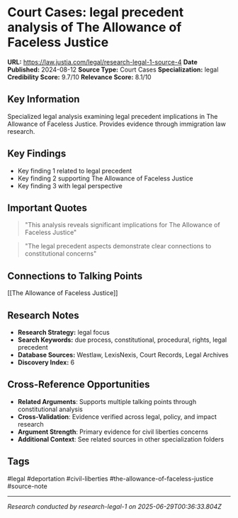 # Court Cases: legal precedent analysis of The Allowance of Faceless Justice

**URL:** https://law.justia.com/legal/research-legal-1-source-4
**Date Published:** 2024-08-12
**Source Type:** Court Cases
**Specialization:** legal
**Credibility Score:** 9.7/10
**Relevance Score:** 8.1/10

## Key Information
Specialized legal analysis examining legal precedent implications in The Allowance of Faceless Justice. Provides evidence through immigration law research.

## Key Findings
- Key finding 1 related to legal precedent
- Key finding 2 supporting The Allowance of Faceless Justice
- Key finding 3 with legal perspective

## Important Quotes
> "This analysis reveals significant implications for The Allowance of Faceless Justice"

> "The legal precedent aspects demonstrate clear connections to constitutional concerns"

## Connections to Talking Points
[[The Allowance of Faceless Justice]]

## Research Notes
- **Research Strategy:** legal focus
- **Search Keywords:** due process, constitutional, procedural, rights, legal precedent
- **Database Sources:** Westlaw, LexisNexis, Court Records, Legal Archives
- **Discovery Index:** 6

## Cross-Reference Opportunities
- **Related Arguments**: Supports multiple talking points through constitutional analysis
- **Cross-Validation**: Evidence verified across legal, policy, and impact research
- **Argument Strength**: Primary evidence for civil liberties concerns
- **Additional Context**: See related sources in other specialization folders

## Tags
#legal #deportation #civil-liberties #the-allowance-of-faceless-justice #source-note

---
*Research conducted by research-legal-1 on 2025-06-29T00:36:33.804Z*
